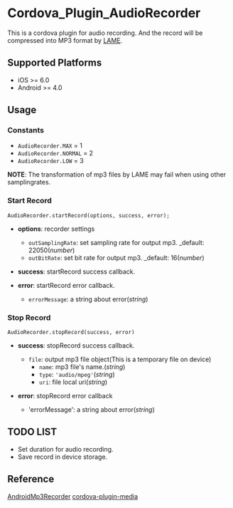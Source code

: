 # Cordova_Plugin_AudioRecorder

This is a cordova plugin for audio recording. And the record will be compressed into MP3 format by [LAME](http://lame.sourceforge.net/index.php).

## Supported Platforms

- iOS >= 6.0
- Android >= 4.0

## Usage

### Constants

- `AudioRecorder.MAX`           = 1
- `AudioRecorder.NORMAL`        = 2
- `AudioRecorder.LOW`           = 3

__NOTE__: The transformation of mp3 files by LAME may fail when using other samplingrates.

### Start Record

```
AudioRecorder.startRecord(options, success, error);
```

- __options__: recorder settings
    - `outSamplingRate`: set sampling rate for output mp3. _default: 22050(_number_)
    - `outBitRate`: set bit rate for output mp3. _default: 16(_number_)

- __success__: startRecord success callback.

- __error__: startRecord error callback.
    - `errorMessage`: a string about error(_string_)

### Stop Record

```
AudioRecorder.stopRecord(success, error)
```

- __success__: stopRecord success callback.
    - `file`: output mp3 file object(This is a temporary file on device)
        - `name`: mp3 file's name.(_string_)
        - `type`: `'audio/mpeg'`(_string_)
        - `uri`: file local uri(_string_)

- __error__: stopRecord error callback
    - 'errorMessage': a string about error(_string_)

## TODO LIST

- Set duration for audio recording. 
- Save record in device storage.

## Reference

[AndroidMp3Recorder](https://github.com/telescreen/AndroidMp3Recorder)
[cordova-plugin-media](https://cordova.apache.org/docs/en/latest/reference/cordova-plugin-media/)
